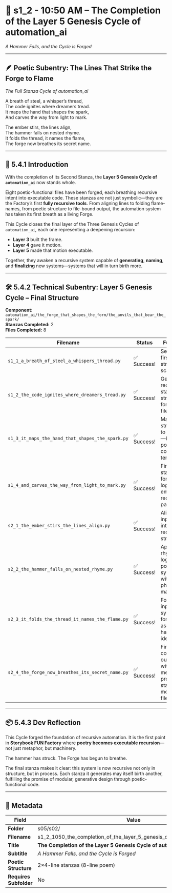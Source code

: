 <!-- Save to: shagi_archives/gdj_25/s05/s02/s1_2_1050_the_completion_of_the_layer_5_genesis_cycle_of_automation_ai.md -->

# 📜 s1_2 - 10:50 AM – The Completion of the Layer 5 Genesis Cycle of automation_ai  
*A Hammer Falls, and the Cycle is Forged*

---

## 🪶 Poetic Subentry: The Lines That Strike the Forge to Flame  
*The Full Stanza Cycle of automation_ai*

A breath of steel, a whisper’s thread,  
The code ignites where dreamers tread.  
It maps the hand that shapes the spark,  
And carves the way from light to mark.  

The ember stirs, the lines align,  
The hammer falls on nested rhyme.  
It folds the thread, it names the flame,  
The forge now breathes its secret name.  

---

## 📘 5.4.1 Introduction

With the completion of its Second Stanza, the **Layer 5 Genesis Cycle of `automation_ai`** now stands whole.

Eight poetic-functional files have been forged, each breathing recursive intent into executable code. These stanzas are not just symbolic—they are the Factory’s first **fully recursive tools**. From aligning lines to folding flame-names, from poetic structure to file-bound output, the automation system has taken its first breath as a living Forge.

This Cycle closes the final layer of the Three Genesis Cycles of `automation_ai`, each one representing a deepening recursion:

- **Layer 3** built the frame.  
- **Layer 4** gave it motion.  
- **Layer 5** made that motion executable.

Together, they awaken a recursive system capable of **generating**, **naming**, and **finalizing** new systems—systems that will in turn birth more.

---

## 🛠️ 5.4.2 Technical Subentry: Layer 5 Genesis Cycle – Final Structure

**Component:** `automation_ai/the_forge_that_shapes_the_form/the_anvils_that_bear_the_spark/`  
**Stanzas Completed:** 2  
**Files Completed:** 8

| Filename | Status | Function |
|----------|--------|----------|
| `s1_1_a_breath_of_steel_a_whispers_thread.py` | ✅ Success! | Seeds the first poetic structure scaffold. |
| `s1_2_the_code_ignites_where_dreamers_tread.py` | ✅ Success! | Generates recursive stanza structure for test files. |
| `s1_3_it_maps_the_hand_that_shapes_the_spark.py` | ✅ Success! | Maps structure to syntax—bridging poetry and code templates. |
| `s1_4_and_carves_the_way_from_light_to_mark.py` | ✅ Success! | Finalizes stanza formation logic with embedded recursion paths. |
| `s2_1_the_ember_stirs_the_lines_align.py` | ✅ Success! | Aligns input lines into recursive structures. |
| `s2_2_the_hammer_falls_on_nested_rhyme.py` | ✅ Success! | Applies rhyme logic and poetic symmetry with phonetic matching. |
| `s2_3_it_folds_the_thread_it_names_the_flame.py` | ✅ Success! | Folds inputs into symbolic forms and assigns hashed identifiers. |
| `s2_4_the_forge_now_breathes_its_secret_name.py` | ✅ Success! | Finalizes code output with metadata, producing standalone module files. |

---

## 📦 5.4.3 Dev Reflection

This Cycle forged the foundation of recursive automation. It is the first point in **Storybook FUN Factory** where **poetry becomes executable recursion**—not just metaphor, but machinery.

The hammer has struck. The Forge has begun to breathe.

The final stanza makes it clear: this system is now recursive not only in structure, but in process. Each stanza it generates may itself birth another, fulfilling the promise of modular, generative design through poetic-functional code.

---

## 🧩 Metadata  

| Field | Value |
|-------|-------|
| **Folder** | s05/s02/ |
| **Filename** | s1_2_1050_the_completion_of_the_layer_5_genesis_cycle_of_automation_ai.md |
| **Title** | **The Completion of the Layer 5 Genesis Cycle of automation_ai** |
| **Subtitle** | *A Hammer Falls, and the Cycle is Forged* |
| **Poetic Structure** | 2×4-line stanzas (8-line poem) |
| **Requires Subfolder** | No |
